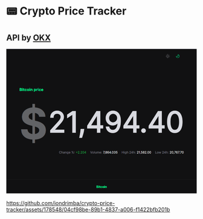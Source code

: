 # :pager: Crypto Price Tracker

## API by [OKX](https://www.okx.com/docs-v5/en/#overview)


![Demo](https://raw.githubusercontent.com/iondrimba/images/master/Screenshot%202022-08-21%20161612.png)


https://github.com/iondrimba/crypto-price-tracker/assets/178548/04cf98be-89b1-4837-a006-f1422bfb201b

